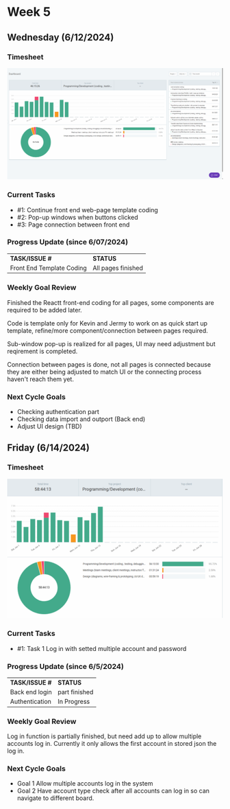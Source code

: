 
# Week 5

## Wednesday (6/12/2024)

### Timesheet
![alt text](cycle-6.11.png)

### Current Tasks
  * #1: Continue front end web-page template coding
  * #2: Pop-up windows when buttons clicked
  * #3: Page connection between front end

### Progress Update (since 6/07/2024)
<table>
    <tr>
        <td><strong>TASK/ISSUE #</strong>
        </td>
        <td><strong>STATUS</strong>
        </td>
    </tr>
    <tr>
        <!-- Task/Issue # -->
        <td>Front End Template Coding
        </td>
        <!-- Status -->
        <td>All pages finished
        </td>
    </tr>   
</table>

### Weekly Goal Review
Finished the Reactt front-end coding for all pages, some components are required to be added later.

Code is template only for Kevin and Jermy to work on as quick start up template, refine/more component/connection between pages required.

Sub-window pop-up is realized for all pages, UI may need adjustment but reqirement is completed.

Connection between pages is done, not all pages is connected because they are either being adjusted to match UI or the connecting process haven't reach them yet.

### Next Cycle Goals
  * Checking authentication part
  * Checking data import and outport (Back end)
  * Adjust UI design (TBD)


<!--------------------------------------------------------------------------------------------------------------------------------------------------------------------------------------------->
## Friday (6/14/2024)

### Timesheet
![alt text](cycle-6.8-6.13.png)

### Current Tasks
  * #1: Task 1 Log in with setted multiple account and password

### Progress Update (since 6/5/2024)
<table>
    <tr>
        <td><strong>TASK/ISSUE #</strong>
        </td>
        <td><strong>STATUS</strong>
        </td>
    </tr>
    <tr>
        <!-- Task/Issue # -->
        <td>Back end login</td>
        <!-- Status -->
        <td>part finished</td>
    </tr>
    <tr>
        <!-- Task/Issue # -->
        <td>Authentication</td>
        <!-- Status -->
        <td>In Progress</td>
    </tr>
</table>

### Weekly Goal Review

Log in function is partially finished, but need add up to allow multiple accounts log in. Currently it only allows the first account in stored json the log in.

### Next Cycle Goals
  * Goal 1 Allow multiple accounts log in the system
  * Goal 2 Have account type check after all accounts can log in so can navigate to different board.
